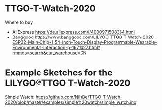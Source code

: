# TTGO-T-Watch-2020

Where to buy
* AliExpress https://de.aliexpress.com/i/4000971508364.html
* Banggood https://www.banggood.com/LILYGO-TTGO-T-Watch-2020-ESP32-Main-Chip-1_54-Inch-Touch-Display-Programmable-Wearable-Environmental-Interaction-p-1671427.html?rmmds=search&cur_warehouse=CN

# Example Sketches for the LILYGO®TTGO T-Watch-2020

Simple Watch: https://github.com/NilsBe/TTGO-T-Watch-2020/blob/master/examples/simple%20watch/simple_watch.ino
